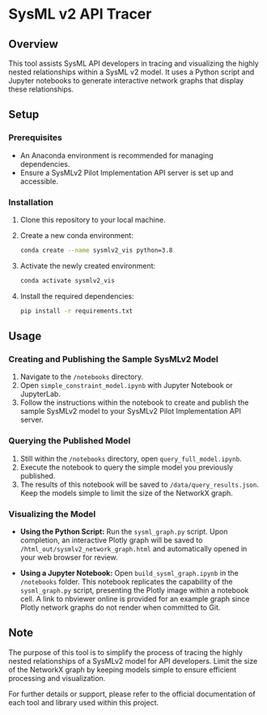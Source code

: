 # SysML v2 API Tracer

## Overview

This tool assists SysML API developers in tracing and visualizing the highly nested relationships within a SysML v2 model. It uses a Python script and Jupyter notebooks to generate interactive network graphs that display these relationships.

## Setup

### Prerequisites

- An Anaconda environment is recommended for managing dependencies.
- Ensure a SysMLv2 Pilot Implementation API server is set up and accessible.

### Installation

1. Clone this repository to your local machine.
2. Create a new conda environment:

    ```bash
    conda create --name sysmlv2_vis python=3.8
    ```

3. Activate the newly created environment:

    ```bash
    conda activate sysmlv2_vis
    ```

4. Install the required dependencies:

    ```bash
    pip install -r requirements.txt
    ```

## Usage

### Creating and Publishing the Sample SysMLv2 Model

1. Navigate to the `/notebooks` directory.
2. Open `simple_constraint_model.ipynb` with Jupyter Notebook or JupyterLab.
3. Follow the instructions within the notebook to create and publish the sample SysMLv2 model to your SysMLv2 Pilot Implementation API server.

### Querying the Published Model

1. Still within the `/notebooks` directory, open `query_full_model.ipynb`.
2. Execute the notebook to query the simple model you previously published.
3. The results of this notebook will be saved to `/data/query_results.json`. Keep the models simple to limit the size of the NetworkX graph.

### Visualizing the Model

- **Using the Python Script:** Run the `sysml_graph.py` script. Upon completion, an interactive Plotly graph will be saved to `/html_out/sysmlv2_network_graph.html` and automatically opened in your web browser for review.

- **Using a Jupyter Notebook:** Open `build_sysml_graph.ipynb` in the `/notebooks` folder. This notebook replicates the capability of the `sysml_graph.py` script, presenting the Plotly image within a notebook cell. A link to nbviewer online is provided for an example graph since Plotly network graphs do not render when committed to Git.

## Note

The purpose of this tool is to simplify the process of tracing the highly nested relationships of a SysMLv2 model for API developers. Limit the size of the NetworkX graph by keeping models simple to ensure efficient processing and visualization.

For further details or support, please refer to the official documentation of each tool and library used within this project.
